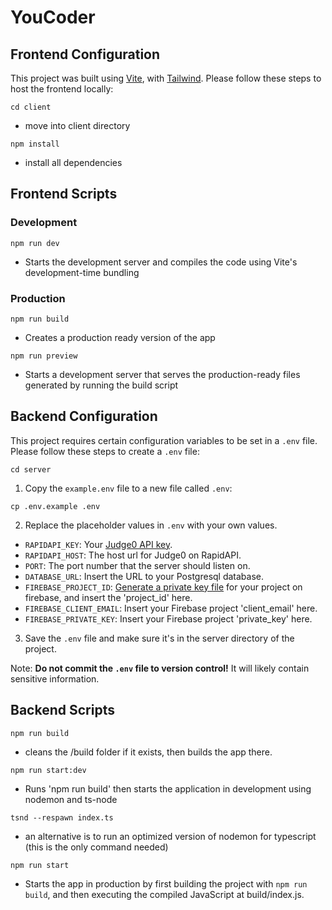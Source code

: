 # YouCoder

## Frontend Configuration
This project was built using [Vite](https://vitejs.dev/), with [Tailwind](https://tailwindcss.com/). Please follow these steps to host the frontend locally:

`cd client`
- move into client directory

`npm install`
- install all dependencies

## Frontend Scripts
### Development
`npm run dev`
- Starts the development server and compiles the code using Vite's development-time bundling
### Production
`npm run build`
- Creates a production ready version of the app

`npm run preview`
- Starts a development server that serves the production-ready files generated by running the build script

## Backend Configuration

This project requires certain configuration variables to be set in a `.env` file. Please follow these steps to create a `.env` file:

`cd server`

1. Copy the `example.env` file to a new file called `.env`:

`cp .env.example .env`

2. Replace the placeholder values in `.env` with your own values.

- `RAPIDAPI_KEY`: Your [Judge0 API key](https://rapidapi.com/judge0-official/api/judge0-ce/pricing).
- `RAPIDAPI_HOST`: The host url for Judge0 on RapidAPI.
- `PORT`: The port number that the server should listen on.
- `DATABASE_URL`: Insert the URL to your Postgresql database.
- `FIREBASE_PROJECT_ID`: [Generate a private key file](https://firebase.google.com/docs/admin/setup#initialize_the_sdk_in_non-google_environments) for your project on firebase, and insert the 'project_id' here.
- `FIREBASE_CLIENT_EMAIL`: Insert your Firebase project 'client_email' here.
- `FIREBASE_PRIVATE_KEY`: Insert your Firebase project 'private_key' here.

3. Save the `.env` file and make sure it's in the server directory of the project.

Note: **Do not commit the `.env` file to version control!** It will likely contain sensitive information.

## Backend Scripts

`npm run build`

- cleans the /build folder if it exists, then builds the app there.

`npm run start:dev`

- Runs 'npm run build' then starts the application in development using nodemon and ts-node

`tsnd --respawn index.ts`

- an alternative is to run an optimized version of nodemon for typescript (this is the only command needed)

`npm run start`

- Starts the app in production by first building the project with `npm run build`, and then executing the compiled JavaScript at build/index.js.

